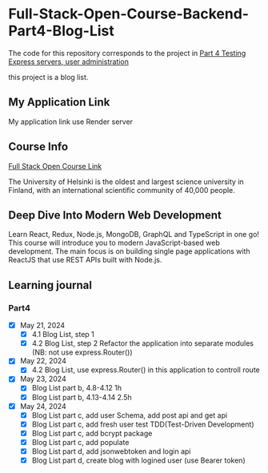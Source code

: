 # Full-Stack-Open-Course-Backend-Part4-Blog-List

The code for this repository corresponds to the project in [Part 4 Testing Express servers, user administration](https://fullstackopen.com/en/part4)

this project is a blog list.

## My Application Link

My application link use Render server

## Course Info

[Full Stack Open Course Link](https://fullstackopen.com/en/)

The University of Helsinki is the oldest and largest science university in Finland, with an international scientific community of 40,000 people.

## Deep Dive Into Modern Web Development

Learn React, Redux, Node.js, MongoDB, GraphQL and TypeScript in one go! This course will introduce you to modern JavaScript-based web development. The main focus is on building single page applications with ReactJS that use REST APIs built with Node.js.

## Learning journal

### Part4

- [x] May 21, 2024
  - [x] 4.1 Blog List, step 1
  - [x] 4.2 Blog List, step 2 Refactor the application into separate modules (NB: not use express.Router())
- [x] May 22, 2024
  - [x] 4.2 Blog List,  use express.Router() in this application to controll route
- [x] May 23, 2024
  - [x] Blog List part b, 4.8-4.12 1h
  - [x] Blog List part b, 4.13-4.14 2.5h
- [x] May 24, 2024
  - [x] Blog List part c, add user Schema, add post api and get api
  - [x] Blog List part c, add fresh user test TDD(Test-Driven Development)
  - [x] Blog List part c, add bcrypt package
  - [x] Blog List part c, add populate
  - [x] Blog List part d, add jsonwebtoken and login api
  - [x] Blog List part d, create  blog with logined user (use Bearer token)
